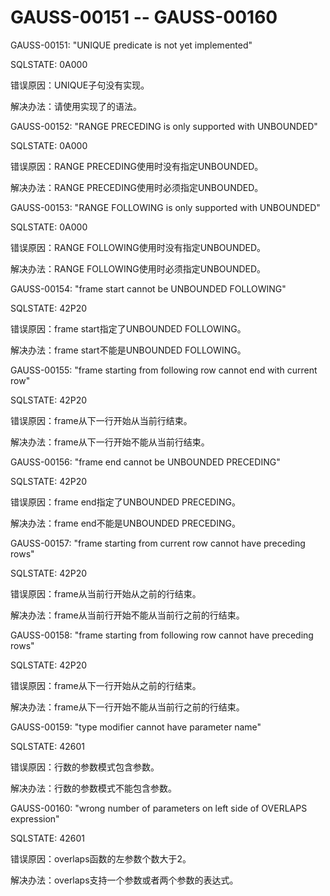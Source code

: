 # GAUSS-00151 -- GAUSS-00160<a name="ZH-CN_TOPIC_0302073663"></a>

GAUSS-00151: "UNIQUE predicate is not yet implemented"

SQLSTATE: 0A000

错误原因：UNIQUE子句没有实现。

解决办法：请使用实现了的语法。

GAUSS-00152: "RANGE PRECEDING is only supported with UNBOUNDED"

SQLSTATE: 0A000

错误原因：RANGE PRECEDING使用时没有指定UNBOUNDED。

解决办法：RANGE PRECEDING使用时必须指定UNBOUNDED。

GAUSS-00153: "RANGE FOLLOWING is only supported with UNBOUNDED"

SQLSTATE: 0A000

错误原因：RANGE FOLLOWING使用时没有指定UNBOUNDED。

解决办法：RANGE FOLLOWING使用时必须指定UNBOUNDED。

GAUSS-00154: "frame start cannot be UNBOUNDED FOLLOWING"

SQLSTATE: 42P20

错误原因：frame start指定了UNBOUNDED FOLLOWING。

解决办法：frame start不能是UNBOUNDED FOLLOWING。

GAUSS-00155: "frame starting from following row cannot end with current row"

SQLSTATE: 42P20

错误原因：frame从下一行开始从当前行结束。

解决办法：frame从下一行开始不能从当前行结束。

GAUSS-00156: "frame end cannot be UNBOUNDED PRECEDING"

SQLSTATE: 42P20

错误原因：frame end指定了UNBOUNDED PRECEDING。

解决办法：frame end不能是UNBOUNDED PRECEDING。

GAUSS-00157: "frame starting from current row cannot have preceding rows"

SQLSTATE: 42P20

错误原因：frame从当前行开始从之前的行结束。

解决办法：frame从当前行开始不能从当前行之前的行结束。

GAUSS-00158: "frame starting from following row cannot have preceding rows"

SQLSTATE: 42P20

错误原因：frame从下一行开始从之前的行结束。

解决办法：frame从下一行开始不能从当前行之前的行结束。

GAUSS-00159: "type modifier cannot have parameter name"

SQLSTATE: 42601

错误原因：行数的参数模式包含参数。

解决办法：行数的参数模式不能包含参数。

GAUSS-00160: "wrong number of parameters on left side of OVERLAPS expression"

SQLSTATE: 42601

错误原因：overlaps函数的左参数个数大于2。

解决办法：overlaps支持一个参数或者两个参数的表达式。
